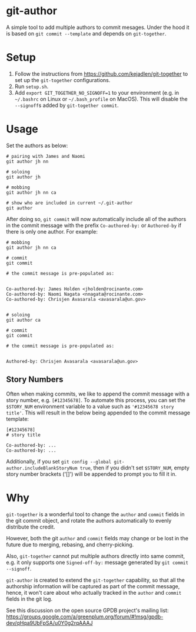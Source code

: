 # git-author
A simple tool to add multiple authors to commit mesages. Under the hood it is
based on `git commit --template` and depends on `git-together`.

# Setup
1. Follow the instructions from https://github.com/kejadlen/git-together to set
   up the `git-together` configurations.
2. Run `setup.sh`.
3. Add `export GIT_TOGETHER_NO_SIGNOFF=1` to your environment (e.g. in
   `~/.bashrc` on Linux or `~/.bash_profile` on MacOS). This will disable the
   `--signoff`s added by `git-together commit`.

# Usage
Set the authors as below:

```
# pairing with James and Naomi
git author jh nn

# soloing
git author jh

# mobbing
git author jh nn ca

# show who are included in current ~/.git-author
git author
```

After doing so, `git commit` will now automatically include all of the authors
in the commit message with the prefix `Co-authored-by:` or `Authored-by` if
there is only one author. For example:

```
# mobbing
git author jh nn ca

# commit
git commit

# the commit message is pre-populated as:


Co-authored-by: James Holden <jholden@rocinante.com>
Co-authored-by: Naomi Nagata <nnagata@rocinante.com>
Co-authored-by: Chrisjen Avasarala <avasarala@un.gov>


# soloing
git author ca

# commit
git commit

# the commit message is pre-populated as:


Authored-by: Chrisjen Avasarala <avasarala@un.gov>
```

## Story Numbers
Often when making commits, we like to append the commit message with a story
number, e.g. `[#12345678]`. To automate this process, you can set the
`$STORY_NUM` environment variable to a value such as `'#12345678 story title'`.
This will result in the below being appended to the commit message template:

```
[#12345678]
# story title

Co-authored-by: ...
Co-authored-by: ...
```

Additionally, if you set `git config --global git-author.includeBlankStoryNum true`,
then if you didn't set `$STORY_NUM`, empty story number brackets ('[]') will be
appended to prompt you to fill it in.

# Why
`git-together` is a wonderful tool to change the `author` and `commit` fields
in the git commit object, and rotate the authors automatically to evenly
distribute the credit.

However, both the git `author` and `commit` fields may change or be lost in the
future due to merging, rebasing, and cherry-picking.

Also, `git-together` cannot put multiple authors directly into same commit,
e.g. it only supports one `Signed-off-by:` message generated by `git commit
--signoff`.

`git-author` is created to extend the `git-together` capability, so that all
the authorship information will be captured as part of the commit message,
hence, it won't care about who actually tracked in the `author` and `commit`
fields in the git log. 

See this discussion on the open source GPDB project's mailing list:
https://groups.google.com/a/greenplum.org/forum/#!msg/gpdb-dev/qHqa9UbFpSA/u0Y0g2rqAAAJ
